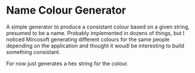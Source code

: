 # Name Colour Generator

A simple generator to produce a consistant colour based on a given string, presumed to be a name. Probably implemented in dozens of things, but I noticed Mircosoft generating different colours for the same people depending on the application and thought it woudl be interesting to build something consistant. 

For now just generates a hex string for the colour.
